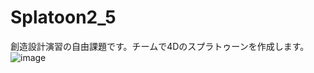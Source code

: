 # Splatoon2_5
創造設計演習の自由課題です。チームで4Dのスプラトゥーンを作成します。
![image](https://user-images.githubusercontent.com/63149547/139907097-15698577-f876-4919-9209-1ece0e4aec43.png)
